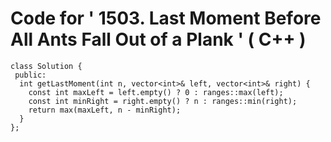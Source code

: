 # Code for ' 1503. Last Moment Before All Ants Fall Out of a Plank ' ( C++ )

```
class Solution {
 public:
  int getLastMoment(int n, vector<int>& left, vector<int>& right) {
    const int maxLeft = left.empty() ? 0 : ranges::max(left);
    const int minRight = right.empty() ? n : ranges::min(right);
    return max(maxLeft, n - minRight);
  }
};

```
